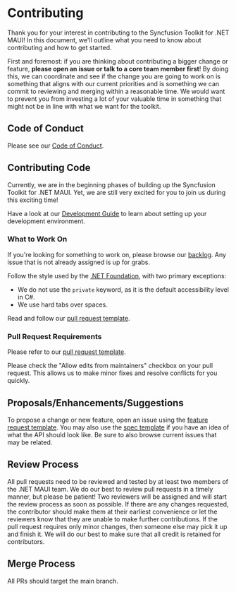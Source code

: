 # Contributing

Thank you for your interest in contributing to the Syncfusion Toolkit for .NET MAUI! In this document, we'll outline what you need to know about contributing and how to get started.

First and foremost: if you are thinking about contributing a bigger change or feature, **please open an issue or talk to a core team member first**! By doing this, we can coordinate and see if the change you are going to work on is something that aligns with our current priorities and is something we can commit to reviewing and merging within a reasonable time. We would want to prevent you from investing a lot of your valuable time in something that might not be in line with what we want for the toolkit.

## Code of Conduct

Please see our [Code of Conduct](CODE_OF_CONDUCT.md).

## Contributing Code

Currently, we are in the beginning phases of building up the Syncfusion Toolkit for .NET MAUI. Yet, we are still very excited for you to join us during this exciting time!

Have a look at our [Development Guide](DEVELOPMENT.md) to learn about setting up your development environment.

### What to Work On

If you're looking for something to work on, please browse our [backlog](https://github.com/syncfusion/maui-toolkit/issues?q=is%3Aopen+is%3Aissue+milestone%3ABacklog). Any issue that is not already assigned is up for grabs. 

Follow the style used by the [.NET Foundation](https://github.com/dotnet/runtime/blob/master/docs/coding-guidelines/coding-style.md), with two primary exceptions:

- We do not use the `private` keyword, as it is the default accessibility level in C#.
- We use hard tabs over spaces.

Read and follow our [pull request template](PULL_REQUEST_TEMPLATE.md).

### Pull Request Requirements

Please refer to our [pull request template](PULL_REQUEST_TEMPLATE.md).

Please check the "Allow edits from maintainers" checkbox on your pull request. This allows us to make minor fixes and resolve conflicts for you quickly.

## Proposals/Enhancements/Suggestions

To propose a change or new feature, open an issue using the [feature request template](https://github.com/syncfusion/maui-toolkit/issues/new?assignees=&labels=proposal-open%2C+t%2Fenhancement+%E2%9E%95&template=feature_request.md&title=%5BEnhancement%5D+YOUR+IDEA!). You may also use the [spec template](https://github.com/syncfusion/maui-toolkit/issues/new?assignees=&labels=proposal-open%2C+t%2Fenhancement+➕&template=spec.md&title=[Spec]++) if you have an idea of what the API should look like. Be sure to also browse current issues that may be related.

## Review Process
All pull requests need to be reviewed and tested by at least two members of the .NET MAUI team. We do our best to review pull requests in a timely manner, but please be patient! Two reviewers will be assigned and will start the review process as soon as possible. If there are any changes requested, the contributor should make them at their earliest convenience or let the reviewers know that they are unable to make further contributions. If the pull request requires only minor changes, then someone else may pick it up and finish it. We will do our best to make sure that all credit is retained for contributors. 

## Merge Process
All PRs should target the main branch.
